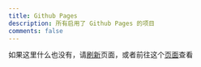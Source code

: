 ```yaml
---
title: Github Pages
description: 所有启用了 Github Pages 的项目
comments: false
---
```

<span id="github-pages"><span id="pages-message"></span>如果这里什么也没有，请<a id="pages-refresh"
    href="./">刷新</a>页面，或者前往这个[页面](https://github.com/wherewhere?tab=repositories)查看</span>
<script data-pjax>
  (function () {
    var isLoading = false;
    var results = document.getElementById("github-pages");
    var message = document.getElementById("pages-message");
    function loadReadmeAsync() {
      if (isLoading) {
        return;
      }
      isLoading = true;
      message.innerHTML = "正在从 GitHub 拉取信息，请坐和放宽<br>";
      function onError() {
        message.innerHTML = "拉取失败，即将跳转到 GitHub 页面<br>";
        location.href = "https://github.com/wherewhere?tab=repositories";
        isLoading = false;
      }
      var pages = [];
      function fetchData(page) {
        var request = typeof XDomainRequest === "undefined" ? new XMLHttpRequest() : new XDomainRequest();
        try {
          request.open("GET", "https://api.github.com/users/wherewhere/repos?type=owner&sort=updated&page=" + page, true);
        }
        catch (_) {
          onError();
          return;
        }
        request.onload = function () {
          try {
            message.innerHTML = "拉取成功第" + page + "页<br>";
            var data = typeof JSON === "undefined" ? eval('(' + request.responseText + ')') : JSON.parse(request.responseText);
            if (data.length) {
              for (var i = 0; i < data.length; i++) {
                var repo = data[i];
                if (repo.has_pages) {
                  pages.push(repo);
                }
              }
              fetchData(page + 1);
            }
            else {
              message.innerHTML = "拉取成功，正在解析<br>";
              var list = document.createElement("ul");
              for (var i = 0; i < pages.length; i++) {
                var repo = pages[i];
                var item = document.createElement("li");
                list.appendChild(item);
                var link = document.createElement('a');
                link.href = "https://wherewhere.github.io/" + (repo.name === "wherewhere.github.io" ? '' : repo.name);
                link.innerText = repo.name;
                item.appendChild(link);
              }
              results.innerHTML = '';
              results.appendChild(list);
              if (typeof pjax !== "undefined") {
                pjax.refresh(results);
              }
            }
          }
          catch (_) {
            onError();
            return;
          }
          finally {
            isLoading = false;
          }
        };
        request.onerror = onError;
        request.ontimeout = onError;
        request.send();
      }
      fetchData(1);
    }
    loadReadmeAsync();
    var refresh = document.getElementById("pages-refresh");
    if (typeof refresh === "object") {
      refresh.href = "javascript:void(0)";
      refresh.onclick = loadReadmeAsync;
    }
  })();
</script>